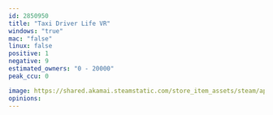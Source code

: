```yaml
---
id: 2850950
title: "Taxi Driver Life VR"
windows: "true"
mac: "false"
linux: false
positive: 1
negative: 9
estimated_owners: "0 - 20000"
peak_ccu: 0

image: https://shared.akamai.steamstatic.com/store_item_assets/steam/apps/2850950/header.jpg?t=1712259612
opinions:
---
```

